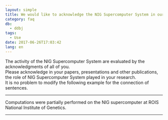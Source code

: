 ```yaml
---
layout: simple
title: We would like to acknowledge the NIG Supercomputer System in our publication.
category: faq
db:
  - ddbj
tags: 
  - Use
date: 2017-06-26T17:03:42
lang: en
---
```


The activity of the NIG Supercomputer System are evaluated by the acknowledgments of all of you. <br>Please acknowledge in your papers, presentations and other publications, the role of NIG Supercomputer System played in your research. <br>It is no problem to modify the following example for the connection of sentences. 

---

Computations were partially performed on the NIG supercomputer at ROIS National Institute of Genetics.

---